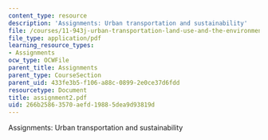```yaml
---
content_type: resource
description: 'Assignments: Urban transportation and sustainability'
file: /courses/11-943j-urban-transportation-land-use-and-the-environment-spring-2002/266b25863570aefd19885dea9d93819d_assignment2.pdf
file_type: application/pdf
learning_resource_types:
- Assignments
ocw_type: OCWFile
parent_title: Assignments
parent_type: CourseSection
parent_uid: 433fe3b5-f106-a88c-0899-2e0ce37d6fdd
resourcetype: Document
title: assignment2.pdf
uid: 266b2586-3570-aefd-1988-5dea9d93819d
---
```

Assignments: Urban transportation and sustainability

